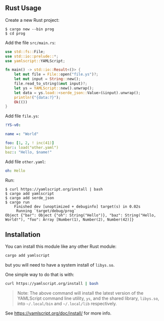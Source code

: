 ## Rust Usage

Create a new Rust project:

```text
$ cargo new --bin prog
$ cd prog
```

Add the file `src/main.rs`:

```rust
use std::fs::File;
use std::io::prelude::*;
use yamlscript::YAMLScript;

fn main() -> std::io::Result<()> {
    let mut file = File::open("file.ys")?;
    let mut input = String::new();
    file.read_to_string(&mut input)?;
    let ys = YAMLScript::new().unwrap();
    let data = ys.load::<serde_json::Value>(&input).unwrap();
    println!("{data:?}");
    Ok(())
}
```

Add file `file.ys`:

```yaml
!YS-v0:

name =: "World"

foo: [1, 2, ! inc(41)]
bar:: load("other.yaml")
baz:: "Hello, $name!"
```

Add file `other.yaml`:

```yaml
oh: Hello
```

Run:

```text
$ curl https://yamlscript.org/install | bash
$ cargo add yamlscript
$ cargo add serde_json
$ cargo run
    Finished dev [unoptimized + debuginfo] target(s) in 0.02s
     Running `target/debug/prog`
Object {"bar": Object {"oh": String("Hello")}, "baz": String("Hello, World!"), "foo": Array [Number(1), Number(2), Number(42)]}
```


## Installation

You can install this module like any other Rust module:

```bash
cargo add yamlscript
```

but you will need to have a system install of `libys.so`.

One simple way to do that is with:

```bash
curl https://yamlscript.org/install | bash
```

> Note: The above command will install the latest version of the YAMLScript
command line utility, `ys`, and the shared library, `libys.so`, into
`~/.local/bin` and `~/.local/lib` respectively.

See <https://yamlscript.org/doc/install/> for more info.
